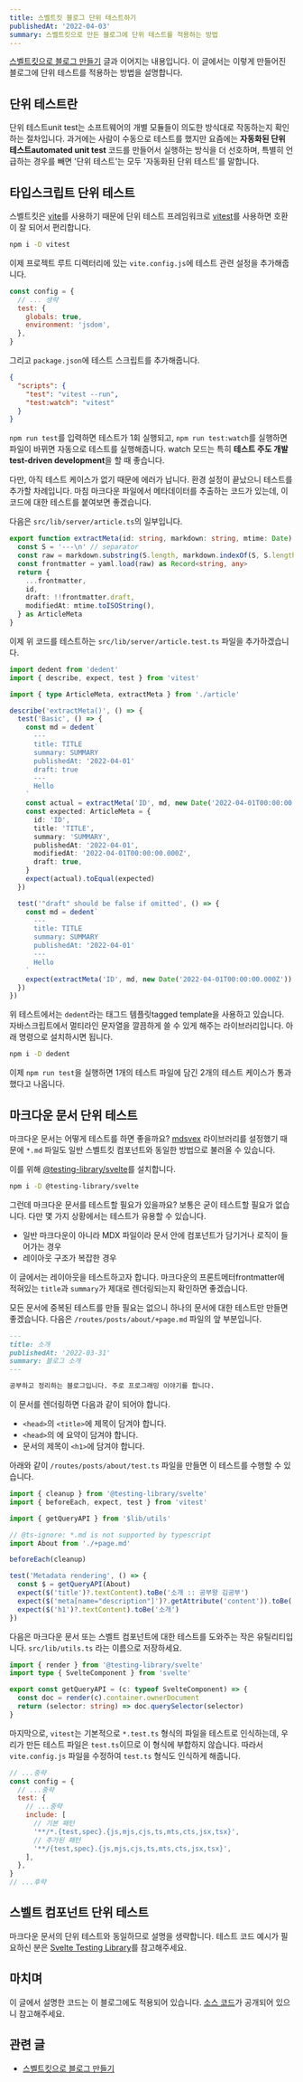 ```yaml
---
title: 스벨트킷 블로그 단위 테스트하기
publishedAt: '2022-04-03'
summary: 스벨트킷으로 만든 블로그에 단위 테스트를 적용하는 방법
---
```


[스벨트킷으로 블로그 만들기](/posts/sveltekit-blog) 글과 이어지는 내용입니다. 이 글에서는
이렇게 만들어진 블로그에 단위 테스트를 적용하는 방법을 설명합니다.

## 단위 테스트란

단위 테스트unit test는 소프트웨어의 개별 모듈들이 의도한 방식대로 작동하는지 확인하는
절차입니다. 과거에는 사람이 수동으로 테스트를 했지만 요즘에는 **자동화된 단위 테스트automated
unit test** 코드를 만들어서 실행하는 방식을 더 선호하며, 특별히 언급하는 경우를 빼면
'단위 테스트'는 모두 '자동화된 단위 테스트'를 말합니다.

## 타입스크립트 단위 테스트

스벨트킷은 [vite](https://vitejs.dev/)를 사용하기 때문에 단위 테스트 프레임워크로
[vitest](https://vitest.dev/)를 사용하면 호환이 잘 되어서 편리합니다.

```bash
npm i -D vitest
```

이제 프로젝트 루트 디렉터리에 있는 `vite.config.js`에 테스트 관련 설정을 추가해줍니다.

```js
const config = {
  // ... 생략
  test: {
    globals: true,
    environment: 'jsdom',
  },
}
```

그리고 `package.json`에 테스트 스크립트를 추가해줍니다.

```json
{
  "scripts": {
    "test": "vitest --run",
    "test:watch": "vitest"
  }
}
```

`npm run test`를 입력하면 테스트가 1회 실행되고, `npm run test:watch`를 실행하면
파일이 바뀌면 자동으로 테스트를 실행해줍니다. watch 모드는 특히
**테스트 주도 개발test-driven development**을 할 때 좋습니다.

다만, 아직 테스트 케이스가 없기 때문에 에러가 납니다. 환경 설정이 끝났으니 테스트를 추가할
차례입니다. 마침 마크다운 파일에서 메타데이터를 추출하는 코드가 있는데, 이 코드에 대한 테스트를
붙여보면 좋겠습니다.

다음은 `src/lib/server/article.ts`의 일부입니다.

```ts
export function extractMeta(id: string, markdown: string, mtime: Date): ArticleMeta {
  const S = '---\n' // separator
  const raw = markdown.substring(S.length, markdown.indexOf(S, S.length)).trim()
  const frontmatter = yaml.load(raw) as Record<string, any>
  return {
    ...frontmatter,
    id,
    draft: !!frontmatter.draft,
    modifiedAt: mtime.toISOString(),
  } as ArticleMeta
}
```

이제 위 코드를 테스트하는 `src/lib/server/article.test.ts` 파일을 추가하겠습니다.

```typescript
import dedent from 'dedent'
import { describe, expect, test } from 'vitest'

import { type ArticleMeta, extractMeta } from './article'

describe('extractMeta()', () => {
  test('Basic', () => {
    const md = dedent`
      ---
      title: TITLE
      summary: SUMMARY
      publishedAt: '2022-04-01'
      draft: true
      ---
      Hello
    `
    const actual = extractMeta('ID', md, new Date('2022-04-01T00:00:00.000Z'))
    const expected: ArticleMeta = {
      id: 'ID',
      title: 'TITLE',
      summary: 'SUMMARY',
      publishedAt: '2022-04-01',
      modifiedAt: '2022-04-01T00:00:00.000Z',
      draft: true,
    }
    expect(actual).toEqual(expected)
  })

  test('"draft" should be false if omitted', () => {
    const md = dedent`
      ---
      title: TITLE
      summary: SUMMARY
      publishedAt: '2022-04-01'
      ---
      Hello
    `
    expect(extractMeta('ID', md, new Date('2022-04-01T00:00:00.000Z')).draft).toBe(false)
  })
})
```

위 테스트에서는 `dedent`라는 태그드 템플릿tagged template을 사용하고 있습니다.
자바스크립트에서 멀티라인 문자열을 깔끔하게 쓸 수 있게 해주는 라이브러리입니다. 아래 명령으로
설치하시면 됩니다.

```bash
npm i -D dedent
```

이제 `npm run test`을 실행하면 1개의 테스트 파일에 담긴 2개의 테스트 케이스가 통과했다고
나옵니다.

## 마크다운 문서 단위 테스트

마크다운 문서는 어떻게 테스트를 하면 좋을까요? [mdsvex](https://mdsvex.pngwn.io/)
라이브러리를 설정했기 때문에 `*.md` 파일도 일반 스벨트킷 컴포넌트와 동일한 방법으로 불러올 수
있습니다.

이를 위해
[@testing-library/svelte](https://github.com/testing-library/svelte-testing-library)를
설치합니다.

```bash
npm i -D @testing-library/svelte
```

그런데 마크다운 문서를 테스트할 필요가 있을까요? 보통은 굳이 테스트할 필요가 없습니다. 다만 몇
가지 상황에서는 테스트가 유용할 수 있습니다.

- 일반 마크다운이 아니라 MDX 파일이라 문서 안에 컴포넌트가 담기거나 로직이 들어가는 경우
- 레이아웃 구조가 복잡한 경우

이 글에서는 레이아웃을 테스트하고자 합니다. 마크다운의 프론트메터frontmatter에 적혀있는
`title`과 `summary`가 제대로 렌더링되는지 확인하면 좋겠습니다.

모든 문서에 중복된 테스트를 만들 필요는 없으니 하나의 문서에 대한 테스트만 만들면 좋겠습니다.
다음은 `/routes/posts/about/+page.md` 파일의 앞 부분입니다.

```markdown
---
title: 소개
publishedAt: '2022-03-31'
summary: 블로그 소개
---

공부하고 정리하는 블로그입니다. 주로 프로그래밍 이야기를 합니다.
```

이 문서를 렌더링하면 다음과 같이 되어야 합니다.

- `<head>`의 `<title>`에 제목이 담겨야 합니다.
- `<head>`의 <meta name="description">에 요약이 담겨야 합니다.
- 문서의 제목이 `<h1>`에 담겨야 합니다.

아래와 같이 `/routes/posts/about/test.ts` 파일을 만들면 이 테스트를 수행할 수 있습니다.

```typescript
import { cleanup } from '@testing-library/svelte'
import { beforeEach, expect, test } from 'vitest'

import { getQueryAPI } from '$lib/utils'

// @ts-ignore: *.md is not supported by typescript
import About from './+page.md'

beforeEach(cleanup)

test('Metadata rendering', () => {
  const $ = getQueryAPI(About)
  expect($('title')?.textContent).toBe('소개 :: 공부왕 김공부')
  expect($('meta[name="description"]')?.getAttribute('content')).toBe('블로그 소개')
  expect($('h1')?.textContent).toBe('소개')
})
```

다음은 마크다운 문서 또는 스벨트 컴포넌트에 대한 테스트를 도와주는 작은 유틸리티입니다.
`src/lib/utils.ts` 라는 이름으로 저장하세요.

```typescript
import { render } from '@testing-library/svelte'
import type { SvelteComponent } from 'svelte'

export const getQueryAPI = (c: typeof SvelteComponent) => {
  const doc = render(c).container.ownerDocument
  return (selector: string) => doc.querySelector(selector)
}
```

마지막으로, `vitest`는 기본적으로 `*.test.ts` 형식의 파일을 테스트로 인식하는데, 우리가
만든 테스트 파일은 `test.ts`이므로 이 형식에 부합하지 않습니다. 따라서 `vite.config.js`
파일을 수정하여 `test.ts` 형식도 인식하게 해줍니다.

```js
// ...중략
const config = {
  // ...중략
  test: {
    // ...중략
    include: [
      // 기본 패턴
      '**/*.{test,spec}.{js,mjs,cjs,ts,mts,cts,jsx,tsx}',
      // 추가된 패턴
      '**/{test,spec}.{js,mjs,cjs,ts,mts,cts,jsx,tsx}',
    ],
  },
}
// ...후략
```

## 스벨트 컴포넌트 단위 테스트

마크다운 문서의 단위 테스트와 동일하므로 설명을 생략합니다. 테스트 코드 예시가 필요하신 분은
[Svelte Testing Library](https://testing-library.com/docs/svelte-testing-library/intro/)를
참고해주세요.

## 마치며

이 글에서 설명한 코드는 이 블로그에도 적용되어 있습니다.
[소스 코드](https://github.com/gongbughim/blog)가 공개되어 있으니 참고해주세요.

## 관련 글

- [스벨트킷으로 블로그 만들기](/posts/sveltekit-blog)
